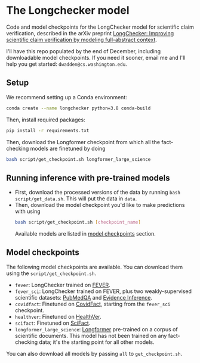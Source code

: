 # The Longchecker model
Code and model checkpoints for the LongChecker model for scientific claim verification, described in the arXiv preprint [LongChecker: Improving scientific claim verification by modeling full-abstract context](https://arxiv.org/abs/2112.01640).

I'll have this repo populated by the end of December, including downloadable model checkpoints. If you need it sooner, email me and I'll help you get started: `dwadden@cs.washington.edu`.


## Setup

We recommend setting up a Conda environment:
```bash
conda create --name longchecker python=3.8 conda-build
```

Then, install required packages:
```bash
pip install -r requirements.txt
```

Then, download the Longformer checkpoint from which all the fact-checking models are finetuned by doing
```bash
bash script/get_checkpoint.sh longformer_large_science
```


## Running inference with pre-trained models

- First, download the processed versions of the data by running `bash script/get_data.sh`. This will put the data in `data`.
- Then, download the model checkpoint you'd like to make predictions with using
  ```bash
  bash script/get_checkpoint.sh [checkpoint_name]
  ```
  Available models are listed in [model checkpoints](#model-checkpoints) section.


## Model checkpoints

The following model checkpoints are available. You can download them using the `script/get_checkpoint.sh`.

- `fever`: LongChecker trained on [FEVER](https://fever.ai/).
- `fever_sci`: LongChecker trained on FEVER, plus two weakly-supervised scientific datasets: [PubMedQA](https://pubmedqa.github.io/) and [Evidence Inference](https://evidence-inference.ebm-nlp.com/).
- `covidfact`: Finetuned on [CovidFact](https://github.com/asaakyan/covidfact), starting from the `fever_sci` checkpoint.
- `healthver`: Finetuned on [HealthVer](https://github.com/sarrouti/HealthVer).
- `scifact`: Finetuned on [SciFact](https://github.com/allenai/scifact).
- `longformer_large_science`: [Longformer](https://github.com/allenai/longformer) pre-trained on a corpus of scientific documents. This model has not been trained on any fact-checking data; it's the starting point for all other models.

You can also download all models by passing `all` to `get_checkpoint.sh`.
